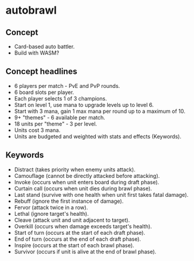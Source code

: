 # autobrawl


## Concept
* Card-based auto battler.
* Build with WASM?

## Concept headlines
* 6 players per match - PvE and PvP rounds.
* 6 board slots per player.
* Each player selects 1 of 3 champions.
* Start on level 1, use mana to upgrade levels up to level 6.
* Start with 3 mana, gain 1 max mana per round up to a maximum of 10.
* 9+ "themes" - 6 available per match.
* 18 units per "theme" - 3 per level.
* Units cost 3 mana.
* Units are budgeted and weighted with stats and effects (Keywords).

## Keywords
* Distract (takes priority when enemy units attack).
* Camouflage (cannot be directly attacked before attacking).
* Invoke (occurs when unit enters board during draft phase).
* Curtain call (occurs when unit dies during brawl phase).
* Last stand (survive with one health when unit first takes fatal damage).
* Rebuff (ignore the first instance of damage).
* Fervor (attack twice in a row).
* Lethal (ignore target's health).
* Cleave (attack unit and unit adjacent to target).
* Overkill (occurs when damage exceeds target's health).
* Start of turn (occurs at the start of each draft phase).
* End of  turn (occurs at the end of each draft phase).
* Inspire (occurs at the start of each brawl phase).
* Survivor (occurs if unit is alive at the end of brawl phase).



